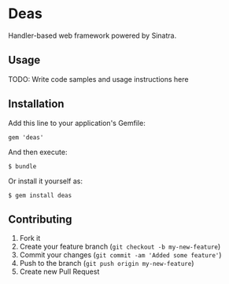 # Deas

Handler-based web framework powered by Sinatra.

## Usage

TODO: Write code samples and usage instructions here

## Installation

Add this line to your application's Gemfile:

    gem 'deas'

And then execute:

    $ bundle

Or install it yourself as:

    $ gem install deas

## Contributing

1. Fork it
2. Create your feature branch (`git checkout -b my-new-feature`)
3. Commit your changes (`git commit -am 'Added some feature'`)
4. Push to the branch (`git push origin my-new-feature`)
5. Create new Pull Request
